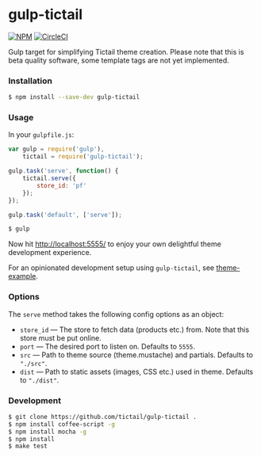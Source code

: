 # gulp-tictail

[![NPM](https://img.shields.io/npm/v/gulp-tictail.svg)](https://www.npmjs.com/package/gulp-tictail) [![CircleCI](https://circleci.com/gh/tictail/gulp-tictail.svg?style=shield)](https://circleci.com/gh/tictail/gulp-tictail)

Gulp target for simplifying Tictail theme creation. Please note that this is beta quality software, some template tags are not yet implemented.


### Installation

```bash
$ npm install --save-dev gulp-tictail
```

### Usage

In your `gulpfile.js`:

```javascript
var gulp = require('gulp'),
    tictail = require('gulp-tictail');

gulp.task('serve', function() {
    tictail.serve({
        store_id: 'pf'
    });
});

gulp.task('default', ['serve']);
```

```bash
$ gulp
```

Now hit [http://localhost:5555/](http://localhost:5555/) to enjoy your own delightful theme development experience.

For an opinionated development setup using `gulp-tictail`, see [theme-example](https://github.com/tictail/theme-example).


### Options

The `serve` method takes the following config options as an object:

* `store_id` — The store to fetch data (products etc.) from. Note that this store must be put online.
* `port` — The desired port to listen on. Defaults to `5555`.
* `src` — Path to theme source (theme.mustache) and partials. Defaults to `"./src"`.
* `dist` — Path to static assets (images, CSS etc.) used in theme. Defaults to `"./dist"`.


### Development

```bash
$ git clone https://github.com/tictail/gulp-tictail .
$ npm install coffee-script -g
$ npm install mocha -g
$ npm install
$ make test
```
